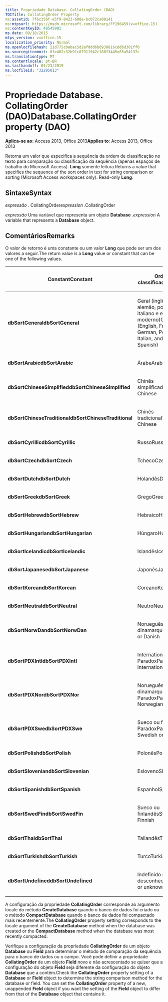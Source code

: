 ```yaml
---
title: Propriedade Database. CollatingOrder (DAO)
TOCTitle: CollatingOrder Property
ms:assetid: 7f6c35bf-e5f9-8423-608e-bc072ca09141
ms:mtpsurl: https://msdn.microsoft.com/library/Ff196459(v=office.15)
ms:contentKeyID: 48545901
ms.date: 09/18/2015
mtps_version: v=office.15
localization_priority: Normal
ms.openlocfilehash: 21d775c0abac5d2afddd6b0930816c8d6d381ff0
ms.sourcegitcommit: 8fe462c32b91c87911942c188f3445e85a54137c
ms.translationtype: MT
ms.contentlocale: pt-BR
ms.lasthandoff: 04/23/2019
ms.locfileid: "32295013"
---
```

# <a name="databasecollatingorder-property-dao"></a><span data-ttu-id="22557-102">Propriedade Database. CollatingOrder (DAO)</span><span class="sxs-lookup"><span data-stu-id="22557-102">Database.CollatingOrder property (DAO)</span></span>


<span data-ttu-id="22557-103">**Aplica-se ao:** Access 2013, Office 2013</span><span class="sxs-lookup"><span data-stu-id="22557-103">**Applies to**: Access 2013, Office 2013</span></span>

<span data-ttu-id="22557-p101">Retorna um valor que especifica a sequência da ordem de classificação no texto para comparação ou classificação da sequência (apenas espaços de trabalho do Microsoft Access). **Long** somente leitura.</span><span class="sxs-lookup"><span data-stu-id="22557-p101">Returns a value that specifies the sequence of the sort order in text for string comparison or sorting (Microsoft Access workspaces only). Read-only **Long**.</span></span>

## <a name="syntax"></a><span data-ttu-id="22557-106">Sintaxe</span><span class="sxs-lookup"><span data-stu-id="22557-106">Syntax</span></span>

<span data-ttu-id="22557-107">*expressão* . CollatingOrder</span><span class="sxs-lookup"><span data-stu-id="22557-107">*expression* .CollatingOrder</span></span>

<span data-ttu-id="22557-108">*expressão* Uma variável que representa um objeto **Database** .</span><span class="sxs-lookup"><span data-stu-id="22557-108">*expression* A variable that represents a **Database** object.</span></span>

## <a name="remarks"></a><span data-ttu-id="22557-109">Comentários</span><span class="sxs-lookup"><span data-stu-id="22557-109">Remarks</span></span>

<span data-ttu-id="22557-110">O valor de retorno é uma constante ou um valor **Long** que pode ser um dos valores a seguir.</span><span class="sxs-lookup"><span data-stu-id="22557-110">The return value is a **Long** value or constant that can be one of the following values.</span></span>

<table>
<colgroup>
<col style="width: 50%" />
<col style="width: 50%" />
</colgroup>
<thead>
<tr class="header">
<th><p><span data-ttu-id="22557-111">Constant</span><span class="sxs-lookup"><span data-stu-id="22557-111">Constant</span></span></p></th>
<th><p><span data-ttu-id="22557-112">Ordem de classificação</span><span class="sxs-lookup"><span data-stu-id="22557-112">Sort order</span></span></p></th>
</tr>
</thead>
<tbody>
<tr class="odd">
<td><p><span data-ttu-id="22557-113"><strong>dbSortGeneral</strong></span><span class="sxs-lookup"><span data-stu-id="22557-113"><strong>dbSortGeneral</strong></span></span></p></td>
<td><p><span data-ttu-id="22557-114">Geral (inglês, francês, alemão, português, italiano e espanhol moderno)</span><span class="sxs-lookup"><span data-stu-id="22557-114">General (English, French, German, Portuguese, Italian, and Modern Spanish)</span></span></p></td>
</tr>
<tr class="even">
<td><p><span data-ttu-id="22557-115"><strong>dbSortArabic</strong></span><span class="sxs-lookup"><span data-stu-id="22557-115"><strong>dbSortArabic</strong></span></span></p></td>
<td><p><span data-ttu-id="22557-116">Árabe</span><span class="sxs-lookup"><span data-stu-id="22557-116">Arabic</span></span></p></td>
</tr>
<tr class="odd">
<td><p><span data-ttu-id="22557-117"><strong>dbSortChineseSimplified</strong></span><span class="sxs-lookup"><span data-stu-id="22557-117"><strong>dbSortChineseSimplified</strong></span></span></p></td>
<td><p><span data-ttu-id="22557-118">Chinês simplificado</span><span class="sxs-lookup"><span data-stu-id="22557-118">Simplified Chinese</span></span></p></td>
</tr>
<tr class="even">
<td><p><span data-ttu-id="22557-119"><strong>dbSortChineseTraditional</strong></span><span class="sxs-lookup"><span data-stu-id="22557-119"><strong>dbSortChineseTraditional</strong></span></span></p></td>
<td><p><span data-ttu-id="22557-120">Chinês tradicional</span><span class="sxs-lookup"><span data-stu-id="22557-120">Traditional Chinese</span></span></p></td>
</tr>
<tr class="odd">
<td><p><span data-ttu-id="22557-121"><strong>dbSortCyrillic</strong></span><span class="sxs-lookup"><span data-stu-id="22557-121"><strong>dbSortCyrillic</strong></span></span></p></td>
<td><p><span data-ttu-id="22557-122">Russo</span><span class="sxs-lookup"><span data-stu-id="22557-122">Russian</span></span></p></td>
</tr>
<tr class="even">
<td><p><span data-ttu-id="22557-123"><strong>dbSortCzech</strong></span><span class="sxs-lookup"><span data-stu-id="22557-123"><strong>dbSortCzech</strong></span></span></p></td>
<td><p><span data-ttu-id="22557-124">Tcheco</span><span class="sxs-lookup"><span data-stu-id="22557-124">Czech</span></span></p></td>
</tr>
<tr class="odd">
<td><p><span data-ttu-id="22557-125"><strong>dbSortDutch</strong></span><span class="sxs-lookup"><span data-stu-id="22557-125"><strong>dbSortDutch</strong></span></span></p></td>
<td><p><span data-ttu-id="22557-126">Holandês</span><span class="sxs-lookup"><span data-stu-id="22557-126">Dutch</span></span></p></td>
</tr>
<tr class="even">
<td><p><span data-ttu-id="22557-127"><strong>dbSortGreek</strong></span><span class="sxs-lookup"><span data-stu-id="22557-127"><strong>dbSortGreek</strong></span></span></p></td>
<td><p><span data-ttu-id="22557-128">Grego</span><span class="sxs-lookup"><span data-stu-id="22557-128">Greek</span></span></p></td>
</tr>
<tr class="odd">
<td><p><span data-ttu-id="22557-129"><strong>dbSortHebrew</strong></span><span class="sxs-lookup"><span data-stu-id="22557-129"><strong>dbSortHebrew</strong></span></span></p></td>
<td><p><span data-ttu-id="22557-130">Hebraico</span><span class="sxs-lookup"><span data-stu-id="22557-130">Hebrew</span></span></p></td>
</tr>
<tr class="even">
<td><p><span data-ttu-id="22557-131"><strong>dbSortHungarian</strong></span><span class="sxs-lookup"><span data-stu-id="22557-131"><strong>dbSortHungarian</strong></span></span></p></td>
<td><p><span data-ttu-id="22557-132">Húngaro</span><span class="sxs-lookup"><span data-stu-id="22557-132">Hungarian</span></span></p></td>
</tr>
<tr class="odd">
<td><p><span data-ttu-id="22557-133"><strong>dbSortIcelandic</strong></span><span class="sxs-lookup"><span data-stu-id="22557-133"><strong>dbSortIcelandic</strong></span></span></p></td>
<td><p><span data-ttu-id="22557-134">Islandês</span><span class="sxs-lookup"><span data-stu-id="22557-134">Icelandic</span></span></p></td>
</tr>
<tr class="even">
<td><p><span data-ttu-id="22557-135"><strong>dbSortJapanese</strong></span><span class="sxs-lookup"><span data-stu-id="22557-135"><strong>dbSortJapanese</strong></span></span></p></td>
<td><p><span data-ttu-id="22557-136">Japonês</span><span class="sxs-lookup"><span data-stu-id="22557-136">Japanese</span></span></p></td>
</tr>
<tr class="odd">
<td><p><span data-ttu-id="22557-137"><strong>dbSortKorean</strong></span><span class="sxs-lookup"><span data-stu-id="22557-137"><strong>dbSortKorean</strong></span></span></p></td>
<td><p><span data-ttu-id="22557-138">Coreano</span><span class="sxs-lookup"><span data-stu-id="22557-138">Korean</span></span></p></td>
</tr>
<tr class="even">
<td><p><span data-ttu-id="22557-139"><strong>dbSortNeutral</strong></span><span class="sxs-lookup"><span data-stu-id="22557-139"><strong>dbSortNeutral</strong></span></span></p></td>
<td><p><span data-ttu-id="22557-140">Neutro</span><span class="sxs-lookup"><span data-stu-id="22557-140">Neutral</span></span></p></td>
</tr>
<tr class="odd">
<td><p><span data-ttu-id="22557-141"><strong>dbSortNorwDan</strong></span><span class="sxs-lookup"><span data-stu-id="22557-141"><strong>dbSortNorwDan</strong></span></span></p></td>
<td><p><span data-ttu-id="22557-142">Norueguês ou dinamarquês</span><span class="sxs-lookup"><span data-stu-id="22557-142">Norwegian or Danish</span></span></p></td>
</tr>
<tr class="even">
<td><p><span data-ttu-id="22557-143"><strong>dbSortPDXIntl</strong></span><span class="sxs-lookup"><span data-stu-id="22557-143"><strong>dbSortPDXIntl</strong></span></span></p></td>
<td><p><span data-ttu-id="22557-144">International Paradox</span><span class="sxs-lookup"><span data-stu-id="22557-144">Paradox International</span></span></p></td>
</tr>
<tr class="odd">
<td><p><span data-ttu-id="22557-145"><strong>dbSortPDXNor</strong></span><span class="sxs-lookup"><span data-stu-id="22557-145"><strong>dbSortPDXNor</strong></span></span></p></td>
<td><p><span data-ttu-id="22557-146">Norueguês ou dinamarquês Paradox</span><span class="sxs-lookup"><span data-stu-id="22557-146">Paradox Norwegian or Danish</span></span></p></td>
</tr>
<tr class="even">
<td><p><span data-ttu-id="22557-147"><strong>dbSortPDXSwe</strong></span><span class="sxs-lookup"><span data-stu-id="22557-147"><strong>dbSortPDXSwe</strong></span></span></p></td>
<td><p><span data-ttu-id="22557-148">Sueco ou finlandês Paradox</span><span class="sxs-lookup"><span data-stu-id="22557-148">Paradox Swedish or Finnish</span></span></p></td>
</tr>
<tr class="odd">
<td><p><span data-ttu-id="22557-149"><strong>dbSortPolish</strong></span><span class="sxs-lookup"><span data-stu-id="22557-149"><strong>dbSortPolish</strong></span></span></p></td>
<td><p><span data-ttu-id="22557-150">Polonês</span><span class="sxs-lookup"><span data-stu-id="22557-150">Polish</span></span></p></td>
</tr>
<tr class="even">
<td><p><span data-ttu-id="22557-151"><strong>dbSortSlovenian</strong></span><span class="sxs-lookup"><span data-stu-id="22557-151"><strong>dbSortSlovenian</strong></span></span></p></td>
<td><p><span data-ttu-id="22557-152">Esloveno</span><span class="sxs-lookup"><span data-stu-id="22557-152">Slovenian</span></span></p></td>
</tr>
<tr class="odd">
<td><p><span data-ttu-id="22557-153"><strong>dbSortSpanish</strong></span><span class="sxs-lookup"><span data-stu-id="22557-153"><strong>dbSortSpanish</strong></span></span></p></td>
<td><p><span data-ttu-id="22557-154">Espanhol</span><span class="sxs-lookup"><span data-stu-id="22557-154">Spanish</span></span></p></td>
</tr>
<tr class="even">
<td><p><span data-ttu-id="22557-155"><strong>dbSortSwedFin</strong></span><span class="sxs-lookup"><span data-stu-id="22557-155"><strong>dbSortSwedFin</strong></span></span></p></td>
<td><p><span data-ttu-id="22557-156">Sueco ou finlandês</span><span class="sxs-lookup"><span data-stu-id="22557-156">Swedish or Finnish</span></span></p></td>
</tr>
<tr class="odd">
<td><p><span data-ttu-id="22557-157"><strong>dbSortThai</strong></span><span class="sxs-lookup"><span data-stu-id="22557-157"><strong>dbSortThai</strong></span></span></p></td>
<td><p><span data-ttu-id="22557-158">Tailandês</span><span class="sxs-lookup"><span data-stu-id="22557-158">Thai</span></span></p></td>
</tr>
<tr class="even">
<td><p><span data-ttu-id="22557-159"><strong>dbSortTurkish</strong></span><span class="sxs-lookup"><span data-stu-id="22557-159"><strong>dbSortTurkish</strong></span></span></p></td>
<td><p><span data-ttu-id="22557-160">Turco</span><span class="sxs-lookup"><span data-stu-id="22557-160">Turkish</span></span></p></td>
</tr>
<tr class="odd">
<td><p><span data-ttu-id="22557-161"><strong>dbSortUndefined</strong></span><span class="sxs-lookup"><span data-stu-id="22557-161"><strong>dbSortUndefined</strong></span></span></p></td>
<td><p><span data-ttu-id="22557-162">Indefinido ou desconhecido</span><span class="sxs-lookup"><span data-stu-id="22557-162">Undefined or unknown</span></span></p></td>
</tr>
</tbody>
</table>


<span data-ttu-id="22557-163">A configuração da propriedade **CollatingOrder** corresponde ao argumento locale do método **CreateDatabase** quando o banco de dados foi criado ou o método **CompactDatabase** quando o banco de dados foi compactado mais recentemente.</span><span class="sxs-lookup"><span data-stu-id="22557-163">The **CollatingOrder** property setting corresponds to the locale argument of the **CreateDatabase** method when the database was created or the **CompactDatabase** method when the database was most recently compacted.</span></span>

<span data-ttu-id="22557-p102">Verifique a configuração da propriedade **CollatingOrder** de um objeto **Database** ou **Field** para determinar o método de comparação da sequência para o banco de dados ou o campo. Você pode definir a propriedade **CollatingOrder** de um objeto **Field** novo e não acrescentado se quiser que a configuração do objeto **Field** seja diferente da configuração do objeto **Database** que a contém.</span><span class="sxs-lookup"><span data-stu-id="22557-p102">Check the **CollatingOrder** property setting of a **Database** or **Field** object to determine the string comparison method for the database or field. You can set the **CollatingOrder** property of a new, unappended **Field** object if you want the setting of the **Field** object to differ from that of the **Database** object that contains it.</span></span>

